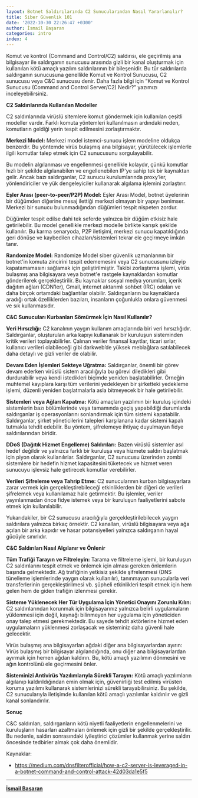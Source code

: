 ```yaml
---
layout: Botnet Saldırılarında C2 Sunucularından Nasıl Yararlanılır?
title: Siber Güvenlik 101
date: '2022-10-30 22:26:47 +0300'
author: İsmail Başaran
categories: intro
index: 4
---
```


Komut ve kontrol (Command and Control/C2) saldırısı, ele geçirilmiş ana bilgisayar ile saldırganın sunucusu arasında gizli bir kanal oluşturmak için kullanılan kötü amaçlı yazılım saldırılarının bir bileşenidir. Bu tür saldırılarda saldırganın sunucusuna genellikle Komut ve Kontrol Sunucusu, C2 sunucusu veya C&C sunucusu denir. Daha fazla bilgi için “Komut ve Kontrol Sunucusu (Command and Control Server/C2) Nedir?” yazımızı inceleyebilirsiniz.

**C2 Saldırılarında Kullanılan Modeller**

C2 saldırılarında virüslü sitemlere komut göndermek için kullanılan çeşitli modeller vardır. Farklı komuta yöntemleri kullanılmasın ardındaki neden, komutların geldiği yerin tespit edilmesini zorlaştırmaktır.

**Merkezi Model:** Merkezi model istemci-sunucu işlem modeline oldukça benzerdir. Bu yöntemde virüs bulaşmış ana bilgisayar, yürütülecek işlemlerle ilgili komutlar talep etmek için C2 sunucusunu sorgulayabilir.

Bu modelin algılanması ve engellenmesi genellikle kolaydır, çünkü komutlar hızlı bir şekilde algılanabilen ve engellenebilen IP'ye sahip tek bir kaynaktan gelir. Ancak bazı saldırganlar, C2 sunucu kurulumlarında proxy’ler, yönlendiriciler ve yük dengeleyiciler kullanarak algılama işlemini zorlaştırır.

**Eşler Arası (peer-to-peer/P2P) Model:** Eşler Arası Model, botnet üyelerinin bir düğümden diğerine mesaj ilettiği merkezi olmayan bir yapıyı benimser. Merkezi bir sunucu bulunmadığından düğümleri tespit nispeten zordur.

Düğümler tespit edilse dahi tek seferde yalnızca bir düğüm etkisiz hale getirilebilir. Bu model genellikle merkezi modelle birlikte karışık şekilde kullanılır. Bu karma senaryoda, P2P iletişimi, merkezi sunucu kapatıldığında geri dönüşe ve kaybedilen cihazları/sistemleri tekrar ele geçirmeye imkân tanır.

**Randomize Model:** Randomize Model siber güvenlik uzmanlarının bir botnet'in komuta zincirini tespit edememesini veya C2 sunucusunu izleyip kapatamamasını sağlamak için geliştirilmiştir. Takibi zorlaştırma işlemi, virüs bulaşmış ana bilgisayara veya botnet'e rastgele kaynaklardan komutlar gönderilerek gerçekleştirilir. Bu kaynaklar sosyal medya yorumları, içerik dağıtım ağları (CDN’ler), Gmail, internet aktarımlı sohbet (IRC) odaları ve daha birçok ortamdaki bağlantılar olabilir. Saldırganların bu kaynaklarda aradığı ortak özelliklerden bazıları, insanların çoğunlukla onlara güvenmesi ve sık kullanmasıdır.

**C&C Sunucuları Kurbanları Sömürmek İçin Nasıl Kullanılır?**

**Veri Hırsızlığı:** C2 kanalının yaygın kullanım amaçlarında biri veri hırsızlığıdır. Saldırganlar, oluşturulan arka kapıyı kullanarak bir kuruluşun sisteminden kritik verileri toplayabilirler. Çalınan veriler finansal kayıtlar, ticari sırlar, kullanıcı verileri olabileceği gibi darkweb’de yüksek meblağlara satılabilecek daha detaylı ve gizli veriler de olabilir.

**Devam Eden İşlemleri Sekteye Uğratma:** Saldırganlar, önemli bir görev devam ederken virüslü sistem aracılığıyla bu görevi diledikleri gibi durdurabilir veya kendi istedikleri biçimde yeniden başlatabilirler. Örneğin muhtemel kayıplara karşı tüm verilerini yedekleyen bir şirketteki yedekleme işlemi, düzenli yeniden başlatmalarla asla bitmeyecek bir hale getirilebilir.

**Sistemleri veya Ağları Kapatma:** Kötü amaçları yazılımın bir kuruluş içindeki sistemlerin bazı bölümlerinde veya tamamında geçiş yapabildiği durumlarda saldırganlar iş operasyonlarını sonlandırmak için tüm sistemi kapatabilir. Saldırganlar, şirket yöneticilerini talepleri karşılanana kadar sistemi kapalı tutmakla tehdit edebilir. Bu yöntem, şifrelemeye ihtiyaç duyulmayan fidye saldırılarından biridir.

**DDoS (Dağıtık Hizmet Engelleme) Saldırıları:** Bazen virüslü sistemler asıl hedef değildir ve yalnızca farklı bir kuruluşa veya hizmete saldırı başlatmak için piyon olarak kullanılırlar. Saldırganlar, C2 sunucusu üzerinden zombi sistemlere bir hedefin hizmet kapasitesini tüketecek ve hizmet veren sunucuyu işlevsiz hale getirecek komutlar verebilirler.

**Verileri Şifreleme veya Tahrip Etme:** C2 sunucularının kurban bilgisayarlara zarar vermek için gerçekleştirebileceği etkinliklerden bir diğeri de verileri şifrelemek veya kullanılamaz hale getirmektir. Bu işlemler, veriler yayınlanmadan önce fidye istemek veya bir kuruluşun faaliyetlerini sabote etmek için kullanılabilir.

Yukarıdakiler, bir C2 sunucusu aracılığıyla gerçekleştirilebilecek yaygın saldırılara yalnızca birkaç örnektir. C2 kanalları, virüslü bilgisayara veya ağa açılan bir arka kapıdır ve hasar potansiyelleri yalnızca saldırganın hayal gücüyle sınırlıdır.

**C&C Saldırıları Nasıl Algılanır ve Önlenir**

**Tüm Trafiği Tarayın ve Filtreleyin:** Tarama ve filtreleme işlemi, bir kuruluşun C2 saldırılarını tespit etmek ve önlemek için alması gereken önlemlerin başında gelmektedir. Ağ trafiğinin yetkisiz şekilde şifrelenmesi (DNS tünelleme işlemlerinde yaygın olarak kullanılır), tanınmayan sunucularla veri transferlerinin gerçekleştirilmesi vb. şüpheli etkinlikleri tespit etmek için hem gelen hem de giden trafiğin izlenmesi gerekir.

**Sisteme Yüklenecek Her Tür Uygulama İçin Yönetici Onayını Zorunlu Kılın:** C2 saldırılarından korunmak için bilgisayarınız yalnızca belirli uygulamaların yüklenmesi için değil, kaynağı bilinmeyen her uygulama için yöneticiden onay talep etmesi gerekmektedir. Bu sayede tehdit aktörlerine hizmet eden uygulamaların yüklenmesi zorlaşacak ve sisteminiz daha güvenli hale gelecektir.

Virüs bulaşmış ana bilgisayarları ağdaki diğer ana bilgisayarlardan ayırın: Virüs bulaşmış bir bilgisayar algılandığında, onu diğer ana bilgisayarlardan ayırmak için hemen ağdan kaldırın. Bu, kötü amaçlı yazılımın dönmesini ve ağın kontrolünü ele geçirmesini önler.

**Sisteminizi Antivirüs Yazılımlarıyla Sürekli Tarayın:** Kötü amaçlı yazılımların algılanıp kaldırıldığından emin olmak için, güvenirliği test edilmiş virüsten koruma yazılımı kullanarak sistemlerinizi sürekli tarayabilirsiniz. Bu şekilde, C2 sunucularıyla iletişimde kullanılan kötü amaçlı yazılımlar kaldırılır ve gizli kanal sonlandırılır.

**Sonuç**

C&C saldırıları, saldırganların kötü niyetli faaliyetlerin engellenmelerini ve kuruluşların hasarları azaltmaları önlemek için gizli bir şekilde gerçekleştirilir. Bu nedenle, saldırı sonrasındaki iyileştirici çözümler kullanmak yerine saldırı öncesinde tedbirler almak çok daha önemlidir.

Kaynaklar:

- https://medium.com/dnsfilterofficial/how-a-c2-server-is-leveraged-in-a-botnet-command-and-control-attack-42d03da1e5f5

---
**[İsmail Başaran](https://www.linkedin.com/in/ismail-ba%C5%9Faran-063000256/)**